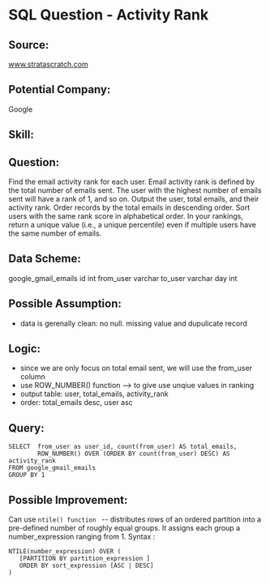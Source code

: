 # SQL Question - Activity Rank

## Source: 
www.stratascratch.com

## Potential Company: 
Google

## Skill:


## Question:
Find the email activity rank for each user. Email activity rank is defined by the total number of emails sent. The user with the highest number of emails sent will have a rank of 1, and so on. Output the user, total emails, and their activity rank. Order records by the total emails in descending order. Sort users with the same rank score in alphabetical order.
In your rankings, return a unique value (i.e., a unique percentile) even if multiple users have the same number of emails.

## Data Scheme:
google_gmail_emails
	id			int
	from_user	varchar
	to_user		varchar
	day			int

## Possible Assumption:
- data is gerenally clean: no null. missing value and dupulicate record


## Logic:
- since we are only focus on total email sent, we will use the from_user column
- use ROW_NUMBER() function --> to give use unqiue values in ranking 
- output table: user, total_emails, activity_rank
- order: total_emails desc, user asc

## Query:

```
SELECT  from_user as user_id, count(from_user) AS total_emails,
        ROW_NUMBER() OVER (ORDER BY count(from_user) DESC) AS activity_rank
FROM google_gmail_emails
GROUP BY 1

```

## Possible Improvement:
Can use ```ntile() function ``` -- distributes rows of an ordered partition into a pre-defined number of roughly equal groups. It assigns each group a number_expression ranging from 1.
Syntax :
```
NTILE(number_expression) OVER (
   [PARTITION BY partition_expression ]
   ORDER BY sort_expression [ASC | DESC]
)
```
